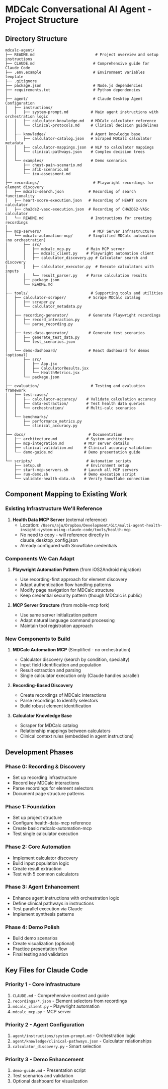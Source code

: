 # MDCalc Conversational AI Agent - Project Structure

## Directory Structure
```
mdcalc-agent/
├── README.md                           # Project overview and setup instructions
├── CLAUDE.md                          # Comprehensive guide for Claude Code
├── .env.example                       # Environment variables template
├── .gitignore
├── package.json                       # Node.js dependencies
├── requirements.txt                   # Python dependencies
│
├── agent/                             # Claude Desktop Agent Configuration
│   ├── instructions/
│   │   ├── system-prompt.md          # Main agent instructions with orchestration logic
│   │   ├── calculator-knowledge.md   # MDCalc calculator reference
│   │   └── clinical-protocols.md     # Clinical decision guidelines
│   │
│   ├── knowledge/                    # Agent knowledge base
│   │   ├── calculator-catalog.json   # Scraped MDCalc calculator metadata
│   │   ├── calculator-mappings.json  # NLP to calculator mappings
│   │   └── clinical-pathways.json    # Complex decision trees
│   │
│   └── examples/                     # Demo scenarios
│       ├── chest-pain-scenario.md
│       ├── afib-scenario.md
│       └── icu-assessment.md
│
├── recordings/                        # Playwright recordings for element discovery
│   ├── mdcalc-search.json           # Recording of search functionality
│   ├── heart-score-execution.json   # Recording of HEART score calculator
│   ├── cha2ds2-vasc-execution.json  # Recording of CHA2DS2-VASc calculator
│   └── README.md                     # Instructions for creating recordings
│
├── mcp-servers/                       # MCP Server Infrastructure
│   └── mdcalc-automation-mcp/       # Simplified MDCalc automation (no orchestration)
│       ├── src/
│       │   ├── mdcalc_mcp.py       # Main MCP server
│       │   ├── mdcalc_client.py    # Playwright automation client
│       │   ├── calculator_discovery.py # Calculator search and discovery
│       │   ├── calculator_executor.py  # Execute calculators with inputs
│       │   └── result_parser.py    # Parse calculation results
│       ├── package.json
│       └── README.md
│
├── tools/                            # Supporting tools and utilities
│   ├── calculator-scraper/          # Scrape MDCalc catalog
│   │   ├── scraper.py
│   │   └── calculator_metadata.py
│   │
│   ├── recording-generator/         # Generate Playwright recordings
│   │   ├── record_interaction.py
│   │   └── parse_recording.py
│   │
│   ├── test-data-generator/         # Generate test scenarios
│   │   ├── generate_test_data.py
│   │   └── test_scenarios.json
│   │
│   └── demo-dashboard/              # React dashboard for demos (optional)
│       ├── src/
│       │   ├── App.jsx
│       │   ├── CalculatorResults.jsx
│       │   └── HealthMetrics.jsx
│       └── package.json
│
├── evaluation/                       # Testing and evaluation framework
│   ├── test-cases/
│   │   ├── calculator-accuracy/    # Validate calculation accuracy
│   │   ├── data-extraction/        # Test health data queries
│   │   └── orchestration/          # Multi-calc scenarios
│   │
│   └── benchmarks/
│       ├── performance_metrics.py
│       └── clinical_accuracy.py
│
├── docs/                            # Documentation
│   ├── architecture.md             # System architecture
│   ├── mcp-integration.md         # MCP server details
│   ├── clinical-validation.md     # Clinical accuracy validation
│   └── demo-guide.md              # Demo presentation guide
│
└── scripts/                        # Automation scripts
    ├── setup.sh                    # Environment setup
    ├── start-mcp-servers.sh       # Launch all MCP servers
    ├── run-demo.sh                # Demo execution script
    └── validate-health-data.sh    # Verify Snowflake connection

```

## Component Mapping to Existing Work

### Existing Infrastructure We'll Reference

1. **Health Data MCP Server** (external reference)
   - Location: `/Users/aju/Dropbox/Development/Git/multi-agent-health-insight-system-using-claude-code/tools/health-mcp`
   - No need to copy - will reference directly in claude_desktop_config.json
   - Already configured with Snowflake credentials

### Components We Can Adapt

1. **Playwright Automation Pattern** (from iOS2Android migration)
   - Use recording-first approach for element discovery
   - Adapt authentication flow handling patterns
   - Modify page navigation for MDCalc structure
   - Keep credential security pattern (though MDCalc is public)

2. **MCP Server Structure** (from mobile-mcp fork)
   - Use same server initialization pattern
   - Adapt natural language command processing
   - Maintain tool registration approach

### New Components to Build

1. **MDCalc Automation MCP** (Simplified - no orchestration)
   - Calculator discovery (search by condition, specialty)
   - Input field identification and population
   - Result extraction and parsing
   - Single calculator execution only (Claude handles parallel)

2. **Recording-Based Discovery**
   - Create recordings of MDCalc interactions
   - Parse recordings to identify selectors
   - Build robust element identification

3. **Calculator Knowledge Base**
   - Scraper for MDCalc catalog
   - Relationship mappings between calculators
   - Clinical context rules (embedded in agent instructions)

## Development Phases

### Phase 0: Recording & Discovery
- Set up recording infrastructure
- Record key MDCalc interactions
- Parse recordings for element selectors
- Document page structure patterns

### Phase 1: Foundation
- Set up project structure
- Configure health-data-mcp reference
- Create basic mdcalc-automation-mcp
- Test single calculator execution

### Phase 2: Core Automation
- Implement calculator discovery
- Build input population logic
- Create result extraction
- Test with 5 common calculators

### Phase 3: Agent Enhancement
- Enhance agent instructions with orchestration logic
- Define clinical pathways in instructions
- Test parallel execution via Claude
- Implement synthesis patterns

### Phase 4: Demo Polish
- Build demo scenarios
- Create visualization (optional)
- Practice presentation flow
- Final testing and validation

## Key Files for Claude Code

### Priority 1 - Core Infrastructure
1. `CLAUDE.md` - Comprehensive context and guide
2. `recordings/*.json` - Element selectors from recordings
3. `mdcalc_client.py` - Playwright automation
4. `mdcalc_mcp.py` - MCP server

### Priority 2 - Agent Configuration
1. `agent/instructions/system-prompt.md` - Orchestration logic
2. `agent/knowledge/clinical-pathways.json` - Calculator relationships
3. `calculator_discovery.py` - Smart selection

### Priority 3 - Demo Enhancement
1. `demo-guide.md` - Presentation script
2. Test scenarios and validation
3. Optional dashboard for visualization